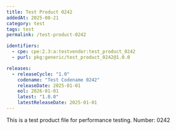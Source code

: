 ```yaml
---
title: Test Product 0242
addedAt: 2025-08-21
category: test
tags: test
permalink: /test-product-0242

identifiers:
  - cpe: cpe:2.3:a:testvendor:test_product_0242
  - purl: pkg:generic/test_product_0242@1.0.0

releases:
  - releaseCycle: "1.0"
    codename: "Test Codename 0242"
    releaseDate: 2025-01-01
    eol: 2026-01-01
    latest: "1.0.0"
    latestReleaseDate: 2025-01-01
---
```


This is a test product file for performance testing. Number: 0242
